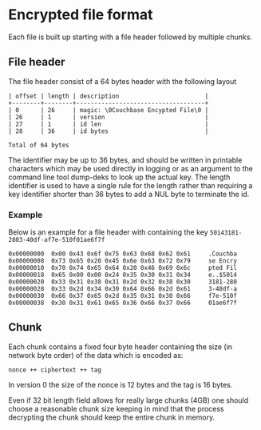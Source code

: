 # Encrypted file format

Each file is built up starting with a file header followed by multiple chunks.

## File header

The file header consist of a 64 bytes header with the following layout

    | offset | length | description                        |
    +--------+--------+------------------------------------+
    | 0      | 26     | magic: \0Couchbase Encypted File\0 |
    | 26     | 1      | version                            |
    | 27     | 1      | id len                             |
    | 28     | 36     | id bytes                           |

    Total of 64 bytes

The identifier may be up to 36 bytes, and should be written in printable
characters which may be used directly in logging or as an argument to
the command line tool dump-deks to look up the actual key. The length
identifier is used to have a single rule for the length rather than
requiring a key identifier shorter than 36 bytes to add a NUL byte
to terminate the id.

### Example

Below is an example for a file header with containing the key
`50143181-2803-40df-af7e-510f01ae6f7f`

    0x00000000	0x00 0x43 0x6f 0x75 0x63 0x68 0x62 0x61     .Couchba
    0x00000008	0x73 0x65 0x20 0x45 0x6e 0x63 0x72 0x79     se Encry
    0x00000010	0x70 0x74 0x65 0x64 0x20 0x46 0x69 0x6c     pted Fil
    0x00000018	0x65 0x00 0x00 0x24 0x35 0x30 0x31 0x34     e..$5014
    0x00000020	0x33 0x31 0x38 0x31 0x2d 0x32 0x38 0x30     3181-280
    0x00000028	0x33 0x2d 0x34 0x30 0x64 0x66 0x2d 0x61     3-40df-a
    0x00000030	0x66 0x37 0x65 0x2d 0x35 0x31 0x30 0x66     f7e-510f
    0x00000038	0x30 0x31 0x61 0x65 0x36 0x66 0x37 0x66     01ae6f7f

## Chunk

Each chunk contains a fixed four byte header containing the
size (in network byte order) of the data which is encoded
as:

    nonce ++ ciphertext ++ tag

In version 0 the size of the nonce is 12 bytes and the tag is 16
bytes.

Even if 32 bit length field allows for really large chunks (4GB) one
should choose a reasonable chunk size keeping in mind that the process
decrypting the chunk should keep the entire chunk in memory.
